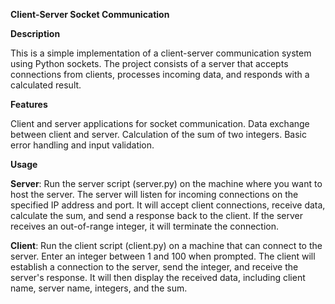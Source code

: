 **Client-Server Socket Communication**

**Description**

This is a simple implementation of a client-server communication system using Python sockets. The project consists of a server that accepts connections from clients, processes incoming data, and responds with a calculated result.

**Features**

Client and server applications for socket communication.
Data exchange between client and server.
Calculation of the sum of two integers.
Basic error handling and input validation.

**Usage**

**Server**:
Run the server script (server.py) on the machine where you want to host the server.
The server will listen for incoming connections on the specified IP address and port.
It will accept client connections, receive data, calculate the sum, and send a response back to the client.
If the server receives an out-of-range integer, it will terminate the connection.

**Client**:
Run the client script (client.py) on a machine that can connect to the server.
Enter an integer between 1 and 100 when prompted.
The client will establish a connection to the server, send the integer, and receive the server's response.
It will then display the received data, including client name, server name, integers, and the sum.
